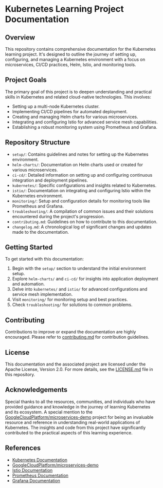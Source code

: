 # Kubernetes Learning Project Documentation

## Overview
This repository contains comprehensive documentation for the Kubernetes learning project. It's designed to outline the journey of setting up, configuring, and managing a Kubernetes environment with a focus on microservices, CI/CD practices, Helm, Istio, and monitoring tools.

## Project Goals
The primary goal of this project is to deepen understanding and practical skills in Kubernetes and related cloud-native technologies. This involves:
- Setting up a multi-node Kubernetes cluster.
- Implementing CI/CD pipelines for automated deployment.
- Creating and managing Helm charts for various microservices.
- Integrating and configuring Istio for advanced service mesh capabilities.
- Establishing a robust monitoring system using Prometheus and Grafana.

## Repository Structure
- `setup/`: Contains guidelines and notes for setting up the Kubernetes environment.
- `helm-charts/`: Documentation on Helm charts used or created for various microservices.
- `ci-cd/`: Detailed information on setting up and configuring continuous integration and deployment pipelines.
- `kubernetes/`: Specific configurations and insights related to Kubernetes.
- `istio/`: Documentation on integrating and configuring Istio within the Kubernetes environment.
- `monitoring/`: Setup and configuration details for monitoring tools like Prometheus and Grafana.
- `troubleshooting/`: A compilation of common issues and their solutions encountered during the project's progression.
- `contributing.md`: Guidelines on how to contribute to this documentation.
- `changelog.md`: A chronological log of significant changes and updates made to the documentation.

## Getting Started
To get started with this documentation:
1. Begin with the `setup/` section to understand the initial environment setup.
2. Explore `helm-charts/` and `ci-cd/` for insights into application deployment and automation.
3. Delve into `kubernetes/` and `istio/` for advanced configurations and service mesh implementation.
4. Visit `monitoring/` for monitoring setup and best practices.
5. Check `troubleshooting/` for solutions to common problems.

## Contributing
Contributions to improve or expand the documentation are highly encouraged. Please refer to [contributing.md](contributing.md) for contribution guidelines.

## License
This documentation and the associated project are licensed under the Apache License, Version 2.0. For more details, see the [LICENSE.md](LICENSE.md) file in this repository.


## Acknowledgements
Special thanks to all the resources, communities, and individuals who have provided guidance and knowledge in the journey of learning Kubernetes and its ecosystem. A special mention to the [GoogleCloudPlatform/microservices-demo](https://github.com/GoogleCloudPlatform/microservices-demo) project for being an invaluable resource and reference in understanding real-world applications of Kubernetes. The insights and code from this project have significantly contributed to the practical aspects of this learning experience.

## References
- [Kubernetes Documentation](https://kubernetes.io/docs/home/)
- [GoogleCloudPlatform/microservices-demo](https://github.com/GoogleCloudPlatform/microservices-demo)
- [Istio Documentation](https://istio.io/docs/home/)
- [Prometheus Documentation](https://prometheus.io/docs/introduction/overview/)
- [Grafana Documentation](https://grafana.com/docs/grafana/latest/)
